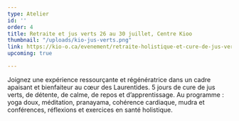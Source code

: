 ```yaml
---
type: Atelier
id: ''
order: 4
title: Retraite et jus verts 26 au 30 juillet, Centre Kioo
thumbnail: "/uploads/kio-jus-verts.png"
link: https://kio-o.ca/evenement/retraite-holistique-et-cure-de-jus-verts-avec-nancy-bilodeau/2021-07-26/
upcoming: true

---
```

Joignez une expérience ressourçante et régénératrice dans un cadre apaisant et bienfaiteur au cœur des Laurentides. 5 jours de cure de jus verts, de détente, de calme, de repos et d’apprentissage. Au programme : yoga doux, méditation, pranayama, cohérence cardiaque, mudra et conférences, réflexions et exercices en santé holistique.